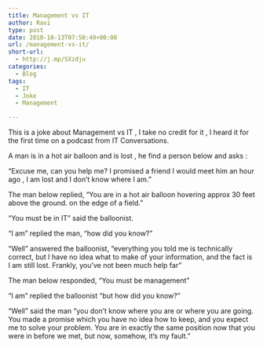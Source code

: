 ```yaml
---
title: Management vs IT
author: Ravi
type: post
date: 2010-10-13T07:50:49+00:00
url: /management-vs-it/
short-url:
  - http://j.mp/SXzdju
categories:
  - Blog
tags:
  - IT
  - Joke
  - Management

---
```

This is a joke about Management vs IT , I take no credit for it , I heard it for the first time on a podcast from IT Conversations.<!--more-->

A man is in a hot air balloon and is lost , he find a person below and asks :

&#8220;Excuse me, can you help me? I promised a friend I would meet him an hour ago , I am lost and I don&#8217;t know where I am.&#8221;

The man below replied, &#8220;You are in a hot air balloon hovering approx 30 feet above the ground. on the edge of a field.&#8221;

&#8220;You must be in IT&#8221; said the balloonist.

&#8220;I am&#8221; replied the man, &#8220;how did you know?&#8221;

&#8220;Well&#8221; answered the balloonist, &#8220;everything you told me is technically correct, but I have no idea what to make of your information, and the fact is I am still lost. Frankly, you&#8217;ve not been much help far&#8221;

The man below responded, &#8220;You must be management&#8221;

&#8220;I am&#8221; replied the balloonist &#8220;but how did you know?&#8221;

&#8220;Well&#8221; said the man &#8220;you don&#8217;t know where you are or where you are going. You made a promise which you have no idea how to keep, and you expect me to solve your problem. You are in exactly the same position now that you were in before we met, but now, somehow, it&#8217;s my fault.&#8221;